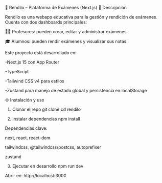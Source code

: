 📘 Rendilo – Plataforma de Exámenes (Next.js)
🚀 Descripción

Rendilo es una webapp educativa para la gestión y rendición de exámenes.
Cuenta con dos dashboards principales:

👨‍🏫 Profesores: pueden crear, editar y administrar exámenes.

🎓 Alumnos: pueden rendir exámenes y visualizar sus notas.

Este proyecto está desarrollado en:

-Next.js 15
  con App Router

-TypeScript

-Tailwind CSS v4
  para estilos

-Zustand
  para manejo de estado global y persistencia en localStorage

⚙️ Instalación y uso
1. Clonar el repo
git clone <url-del-repo>
cd rendilo

2. Instalar dependencias
npm install


Dependencias clave:

next, react, react-dom

tailwindcss, @tailwindcss/postcss, autoprefixer

zustand

3. Ejecutar en desarrollo
npm run dev


Abrir en: http://localhost:3000